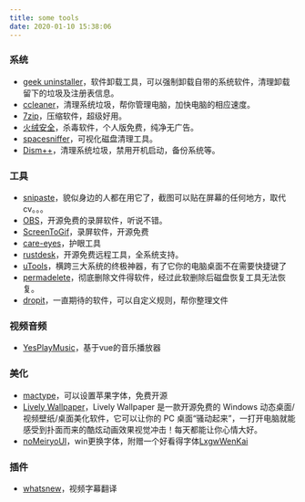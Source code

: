 ```yaml
---
title: some tools
date: 2020-01-10 15:38:06
---
```

### 系统
* [geek uninstaller](https://geekuninstaller.com/download)，软件卸载工具，可以强制卸载自带的系统软件，清理卸载留下的垃圾及注册表信息。
* [ccleaner](https://www.ccleaner.com/)，清理系统垃圾，帮你管理电脑，加快电脑的相应速度。
* [7zip](https://www.7-zip.org/)，压缩软件，超级好用。
* [火绒安全](https://huorong.cn/person5.html)，杀毒软件，个人版免费，纯净无广告。
* [spacesniffer](http://www.uderzo.it/main_products/space_sniffer/download_alt.html)，可视化磁盘清理工具。
* [Dism++](https://www.chuyu.me/zh-Hans/)，清理系统垃圾，禁用开机启动，备份系统等。


### 工具
* [snipaste](https://github.com/Snipaste/feedback)，貌似身边的人都在用它了，截图可以贴在屏幕的任何地方，取代cv。。。
* [OBS](https://obsproject.com/)，开源免费的录屏软件，听说不错。
* [ScreenToGif](https://github.com/NickeManarin/ScreenToGif/releases)，录屏软件，开源免费
* [care-eyes](http://www.care-eyes.com/)，护眼工具
* [rustdesk](https://github.com/rustdesk/rustdesk/releases)，开源免费远程工具，全系统支持。
* [uTools](http://www.u.tools/)，横跨三大系统的终极神器，有了它你的电脑桌面不在需要快捷键了
* [permadelete](https://github.com/DevelopersTree/permadelete/releases)，彻底删除文件得软件，经过此软删除后磁盘恢复工具无法恢复。
* [dropit](http://www.dropitproject.com/)，一直期待的软件，可以自定义规则，帮你整理文件


### 视频音频
* [YesPlayMusic](https://github.com/qier222/YesPlayMusic)，基于vue的音乐播放器


### 美化
* [mactype](https://github.com/snowie2000/mactype)，可以设置苹果字体，免费开源
* [Lively Wallpaper](https://github.com/rocksdanister/lively)，Lively Wallpaper 是一款开源免费的 Windows 动态桌面/视频壁纸/桌面美化软件，它可以让你的 PC 桌面“骚动起来”，一打开电脑就能感受到扑面而来的酷炫动画效果视觉冲击！每天都能让你心情大好。
* [noMeiryoUI](https://github.com/Tatsu-syo/noMeiryoUI/releases)，win更换字体，附赠一个好看得字体[LxgwWenKai](https://github.com/lxgw/LxgwWenKai)

### 插件
* [whatsnew](https://www.dual-subtitles.com/zh-CN/whatsnew/3.6.2)，视频字幕翻译








